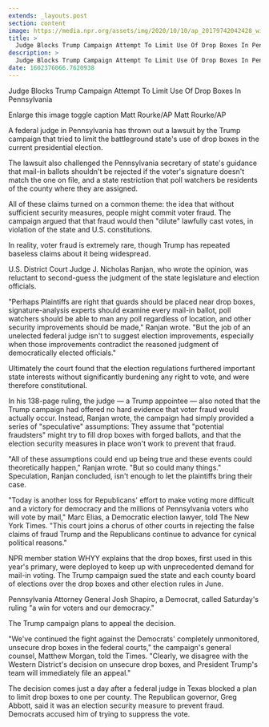 ```yaml
--- 
extends: _layouts.post 
section: content 
image: https://media.npr.org/assets/img/2020/10/10/ap_20179742042428_wide-3aa636a86ce11cc8457056ea1ff83ace7ba0906b.jpg?s=1400 
title: > 
  Judge Blocks Trump Campaign Attempt To Limit Use Of Drop Boxes In Pennsylvania 
description: > 
  Judge Blocks Trump Campaign Attempt To Limit Use Of Drop Boxes In PennsylvaniaEnlarge this image toggle caption Matt Rourke/AP Matt Rourke/APA federal judge in Pennsylvania has thrown out a lawsuit by the Trump campaign that tried to limit the battleground state's use of drop boxes in the current presidential election.In his 138-page ruling, the judge — a Trump appointee — also noted that the Trump campaign had offered no hard evidence that voter fraud would actually occur.The Trump campaign sued the state and each county board of elections over the drop boxes and other election rules in June."Clearly, we disagree with the Western District's decision on unsecure drop boxes, and President Trump's team will immediately file an appeal."The decision comes just a day after a federal judge in Texas blocked a plan to limit drop boxes to one per county. 
date: 1602376066.7620938 
--- 
```

Judge Blocks Trump Campaign Attempt To Limit Use Of Drop Boxes In Pennsylvania

Enlarge this image toggle caption Matt Rourke/AP Matt Rourke/AP

A federal judge in Pennsylvania has thrown out a lawsuit by the Trump campaign that tried to limit the battleground state's use of drop boxes in the current presidential election.

The lawsuit also challenged the Pennsylvania secretary of state's guidance that mail-in ballots shouldn't be rejected if the voter's signature doesn't match the one on file, and a state restriction that poll watchers be residents of the county where they are assigned.

All of these claims turned on a common theme: the idea that without sufficient security measures, people might commit voter fraud. The campaign argued that that fraud would then "dilute" lawfully cast votes, in violation of the state and U.S. constitutions.

In reality, voter fraud is extremely rare, though Trump has repeated baseless claims about it being widespread.

U.S. District Court Judge J. Nicholas Ranjan, who wrote the opinion, was reluctant to second-guess the judgment of the state legislature and election officials.

"Perhaps Plaintiffs are right that guards should be placed near drop boxes, signature-analysis experts should examine every mail-in ballot, poll watchers should be able to man any poll regardless of location, and other security improvements should be made," Ranjan wrote. "But the job of an unelected federal judge isn't to suggest election improvements, especially when those improvements contradict the reasoned judgment of democratically elected officials."

Ultimately the court found that the election regulations furthered important state interests without significantly burdening any right to vote, and were therefore constitutional.

In his 138-page ruling, the judge — a Trump appointee — also noted that the Trump campaign had offered no hard evidence that voter fraud would actually occur. Instead, Ranjan wrote, the campaign had simply provided a series of "speculative" assumptions: They assume that "potential fraudsters" might try to fill drop boxes with forged ballots, and that the election security measures in place won't work to prevent that fraud.

"All of these assumptions could end up being true and these events could theoretically happen," Ranjan wrote. "But so could many things." Speculation, Ranjan concluded, isn't enough to let the plaintiffs bring their case.

"Today is another loss for Republicans' effort to make voting more difficult and a victory for democracy and the millions of Pennsylvania voters who will vote by mail," Marc Elias, a Democratic election lawyer, told The New York Times. "This court joins a chorus of other courts in rejecting the false claims of fraud Trump and the Republicans continue to advance for cynical political reasons."

NPR member station WHYY explains that the drop boxes, first used in this year's primary, were deployed to keep up with unprecedented demand for mail-in voting. The Trump campaign sued the state and each county board of elections over the drop boxes and other election rules in June.

Pennsylvania Attorney General Josh Shapiro, a Democrat, called Saturday's ruling "a win for voters and our democracy."

The Trump campaign plans to appeal the decision.

"We've continued the fight against the Democrats' completely unmonitored, unsecure drop boxes in the federal courts," the campaign's general counsel, Matthew Morgan, told the Times. "Clearly, we disagree with the Western District's decision on unsecure drop boxes, and President Trump's team will immediately file an appeal."

The decision comes just a day after a federal judge in Texas blocked a plan to limit drop boxes to one per county. The Republican governor, Greg Abbott, said it was an election security measure to prevent fraud. Democrats accused him of trying to suppress the vote.